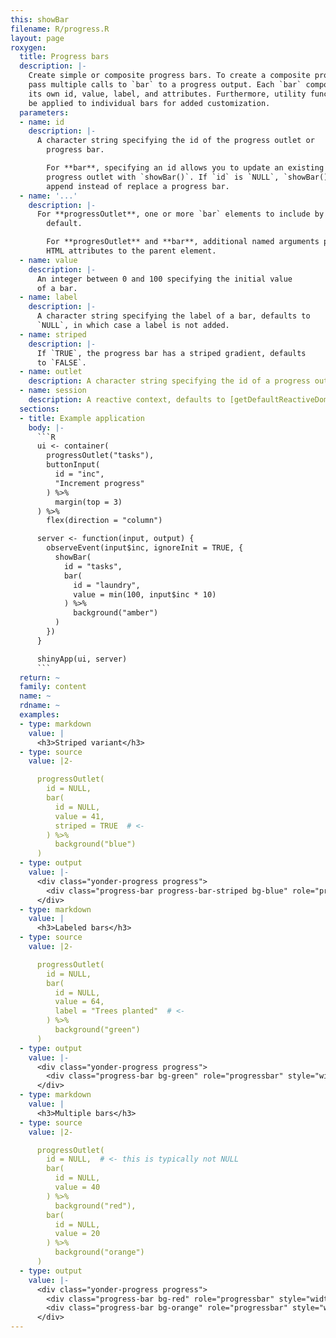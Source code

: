 ```yaml
---
this: showBar
filename: R/progress.R
layout: page
roxygen:
  title: Progress bars
  description: |-
    Create simple or composite progress bars. To create a composite progress bar
    pass multiple calls to `bar` to a progress output. Each `bar` component has
    its own id, value, label, and attributes. Furthermore, utility functions may
    be applied to individual bars for added customization.
  parameters:
  - name: id
    description: |-
      A character string specifying the id of the progress outlet or
        progress bar.

        For **bar**, specifying an id allows you to update an existing bar in a
        progress outlet with `showBar()`. If `id` is `NULL`, `showBar()` will
        append instead of replace a progress bar.
  - name: '...'
    description: |-
      For **progressOutlet**, one or more `bar` elements to include by
        default.

        For **progresOutlet** and **bar**, additional named arguments passed as
        HTML attributes to the parent element.
  - name: value
    description: |-
      An integer between 0 and 100 specifying the initial value
      of a bar.
  - name: label
    description: |-
      A character string specifying the label of a bar, defaults to
      `NULL`, in which case a label is not added.
  - name: striped
    description: |-
      If `TRUE`, the progress bar has a striped gradient, defaults
      to `FALSE`.
  - name: outlet
    description: A character string specifying the id of a progress outlet.
  - name: session
    description: A reactive context, defaults to [getDefaultReactiveDomain()](/yonder/0.0.5/getDefaultReactiveDomain().html).
  sections:
  - title: Example application
    body: |-
      ```R
      ui <- container(
        progressOutlet("tasks"),
        buttonInput(
          id = "inc",
          "Increment progress"
        ) %>%
          margin(top = 3)
      ) %>%
        flex(direction = "column")

      server <- function(input, output) {
        observeEvent(input$inc, ignoreInit = TRUE, {
          showBar(
            id = "tasks",
            bar(
              id = "laundry",
              value = min(100, input$inc * 10)
            ) %>%
              background("amber")
          )
        })
      }

      shinyApp(ui, server)
      ```
  return: ~
  family: content
  name: ~
  rdname: ~
  examples:
  - type: markdown
    value: |
      <h3>Striped variant</h3>
  - type: source
    value: |2-

      progressOutlet(
        id = NULL,
        bar(
          id = NULL,
          value = 41,
          striped = TRUE  # <-
        ) %>%
          background("blue")
      )
  - type: output
    value: |-
      <div class="yonder-progress progress">
        <div class="progress-bar progress-bar-striped bg-blue" role="progressbar" style="width: 41%" aria-valuemin="0" aria-valuemax="100"></div>
      </div>
  - type: markdown
    value: |
      <h3>Labeled bars</h3>
  - type: source
    value: |2-

      progressOutlet(
        id = NULL,
        bar(
          id = NULL,
          value = 64,
          label = "Trees planted"  # <-
        ) %>%
          background("green")
      )
  - type: output
    value: |-
      <div class="yonder-progress progress">
        <div class="progress-bar bg-green" role="progressbar" style="width: 64%" aria-valuemin="0" aria-valuemax="100">Trees planted</div>
      </div>
  - type: markdown
    value: |
      <h3>Multiple bars</h3>
  - type: source
    value: |2-

      progressOutlet(
        id = NULL,  # <- this is typically not NULL
        bar(
          id = NULL,
          value = 40
        ) %>%
          background("red"),
        bar(
          id = NULL,
          value = 20
        ) %>%
          background("orange")
      )
  - type: output
    value: |-
      <div class="yonder-progress progress">
        <div class="progress-bar bg-red" role="progressbar" style="width: 40%" aria-valuemin="0" aria-valuemax="100"></div>
        <div class="progress-bar bg-orange" role="progressbar" style="width: 20%" aria-valuemin="0" aria-valuemax="100"></div>
      </div>
---
```

